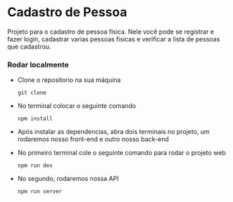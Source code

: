 # Cadastro de Pessoa
Projeto para o cadastro de pessoa fisica. Nele você pode se registrar e fazer login, cadastrar varias pessoas fisicas e verificar a lista de pessoas que cadastrou.

### Rodar localmente
- Clone o repositorio na sua máquina
  ```
  git clone
  ```

- No terminal colocar o seguinte comando
  ```
  npm install
  ```

- Após instalar as dependencias, abra dois terminais no projeto, um rodaremos nosso front-end e outro nosso back-end
- No primeiro terminal cole o seguinte comando para rodar o projeto web
  ```
  npm run dev
  ```
- No segundo, rodaremos nossa API
  ```
  npm run server
  ```

